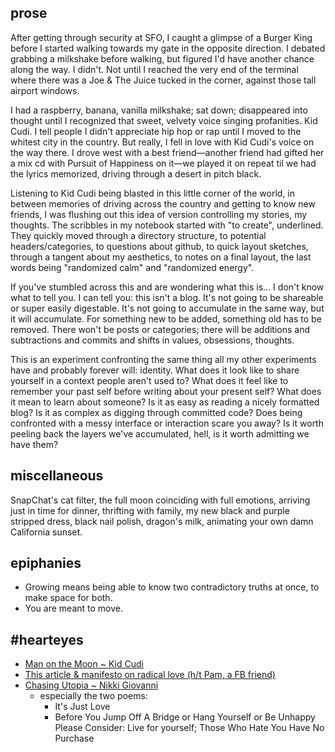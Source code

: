 ## prose
After getting through security at SFO, I caught a glimpse of a Burger King before I started walking towards my gate in the opposite direction. I debated grabbing a milkshake before walking, but figured I'd have another chance along the way. I didn't. Not until I reached the very end of the terminal where there was a Joe & The Juice tucked in the corner, against those tall airport windows.

I had a raspberry, banana, vanilla milkshake; sat down; disappeared into thought until I recognized that sweet, velvety voice singing profanities. Kid Cudi. I tell people I didn't  appreciate hip hop or rap until I moved to the whitest city in the country. But really, I fell in love with Kid Cudi's voice on the way there. I drove west with a best friend—another friend had gifted her a mix cd with Pursuit of Happiness on it—we played it on repeat til we had the lyrics memorized, driving through a desert in pitch black.

Listening to Kid Cudi being blasted in this little corner of the world, in between memories of driving across the country and getting to know new friends, I was flushing out this idea of version controlling my stories, my thoughts. The scribbles in my notebook started with "to create", underlined. They quickly moved through a directory structure, to potential headers/categories, to questions about github, to quick layout sketches, through a tangent about my aesthetics, to notes on a final layout, the last words being "randomized calm" and "randomized energy".

If you've stumbled across this and are wondering what this is... I don't know what to tell you. I can tell you: this isn't a blog. It's not going to be shareable or super easily digestable. It's not going to accumulate in the same way, but it will accumulate. For something new to be added, something old has to be removed. There won't be posts or categories; there will be additions and subtractions and commits and shifts in values, obsessions, thoughts.

This is an experiment confronting the same thing all my other experiments have and probably forever will: identity. What does it look like to share yourself in a context people aren't used to? What does it feel like to remember your past self before writing about your present self? What does it mean to learn about someone? Is it as easy as reading a nicely formatted blog? Is it as complex as digging through committed code? Does being confronted with a messy interface or interaction scare you away? Is it worth peeling back the layers we've accumulated, hell, is it worth admitting we have them?

## miscellaneous
SnapChat's cat filter, the full moon coinciding with full emotions, arriving just in time for dinner, thrifting with family, my new black and purple stripped dress, black nail polish, dragon's milk, animating your own damn California sunset.

## epiphanies
- Growing means being able to know two contradictory truths at once, to make space for both.
- You are meant to move.

## #hearteyes
- [Man on the Moon ~ Kid Cudi](https://www.youtube.com/playlist?list=PL33FE8F298F8DD4AF)
- [This article & manifesto on radical love (h/t Pam, a FB friend)](https://bitchmedia.org/article/love-time-political-resistance/transform-valentines-day-lessons-audre-lorde-and-octavia)
- [Chasing Utopia ~ Nikki Giovanni](https://www.amazon.com/Chasing-Utopia-Hybrid-Nikki-Giovanni/dp/0062562886)
    - especially the two poems:
        - It's Just Love
        - Before You Jump Off A Bridge or Hang Yourself or Be Unhappy Please Consider: Live for yourself; Those Who Hate You Have No Purchase
